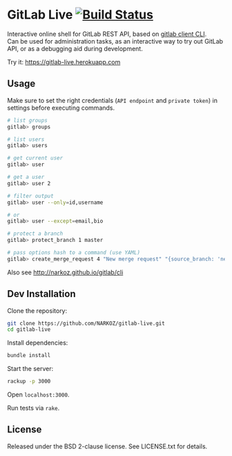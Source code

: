# GitLab Live [![Build Status](https://travis-ci.org/NARKOZ/gitlab-live.svg)](https://travis-ci.org/NARKOZ/gitlab-live)

Interactive online shell for GitLab REST API, based on [gitlab client CLI](https://github.com/NARKOZ/gitlab).  
Can be used for administration tasks, as an interactive way to try out
GitLab API, or as a debugging aid during development.

Try it: https://gitlab-live.herokuapp.com

## Usage

Make sure to set the right credentials (`API endpoint` and `private token`) in
settings before executing commands.

```sh
# list groups
gitlab> groups

# list users
gitlab> users

# get current user
gitlab> user

# get a user
gitlab> user 2

# filter output
gitlab> user --only=id,username

# or
gitlab> user --except=email,bio

# protect a branch
gitlab> protect_branch 1 master

# pass options hash to a command (use YAML)
gitlab> create_merge_request 4 "New merge request" "{source_branch: 'new_branch', target_branch: 'master', assignee_id: 42}"
```

Also see http://narkoz.github.io/gitlab/cli

## Dev Installation

Clone the repository:

```sh
git clone https://github.com/NARKOZ/gitlab-live.git
cd gitlab-live
```

Install dependencies:

```sh
bundle install
```

Start the server:

```sh
rackup -p 3000
```

Open `localhost:3000`.

Run tests via `rake`.

## License

Released under the BSD 2-clause license. See LICENSE.txt for details.
